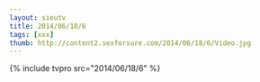 ```yaml
--- 
layout: sieutv
title: 2014/06/18/6
tags: [xxx]
thumb: http://content2.sexforsure.com/2014/06/18/6/Video.jpg
---
```

{% include tvpro src="2014/06/18/6" %} 
